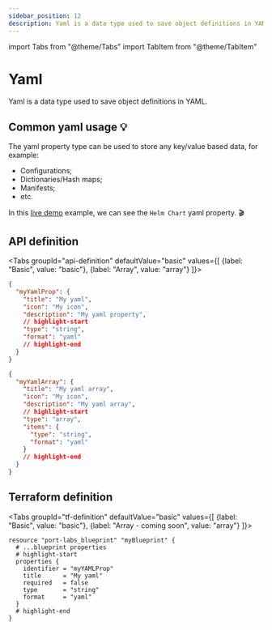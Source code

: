 ```yaml
---
sidebar_position: 12
description: Yaml is a data type used to save object definitions in YAML
---
```


import Tabs from "@theme/Tabs"
import TabItem from "@theme/TabItem"

# Yaml

Yaml is a data type used to save object definitions in YAML.

## Common yaml usage 💡

The yaml property type can be used to store any key/value based data, for example:

- Configurations;
- Dictionaries/Hash maps;
- Manifests;
- etc.

In this [live demo](https://demo.getport.io/services) example, we can see the `Helm Chart` yaml property. 🎬

## API definition

<Tabs groupId="api-definition" defaultValue="basic" values={[
{label: "Basic", value: "basic"},
{label: "Array", value: "array"}
]}>

<TabItem value="basic">

```json showLineNumbers
{
  "myYamlProp": {
    "title": "My yaml",
    "icon": "My icon",
    "description": "My yaml property",
    // highlight-start
    "type": "string",
    "format": "yaml"
    // highlight-end
  }
}
```

</TabItem>
<TabItem value="array">

```json showLineNumbers
{
  "myYamlArray": {
    "title": "My yaml array",
    "icon": "My icon",
    "description": "My yaml array",
    // highlight-start
    "type": "array",
    "items": {
      "type": "string",
      "format": "yaml"
    }
    // highlight-end
  }
}
```

</TabItem>
</Tabs>

## Terraform definition

<Tabs groupId="tf-definition" defaultValue="basic" values={[
{label: "Basic", value: "basic"},
{label: "Array - coming soon", value: "array"}
]}>

<TabItem value="basic">

```hcl showLineNumbers
resource "port-labs_blueprint" "myBlueprint" {
  # ...blueprint properties
  # highlight-start
  properties {
    identifier = "myYAMLProp"
    title      = "My yaml"
    required   = false
    type       = "string"
    format     = "yaml"
  }
  # highlight-end
}
```

</TabItem>
</Tabs>
